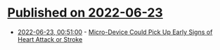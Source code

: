 # [Published on 2022-06-23](index.md)

* [2022-06-23, 00:51:00](https://soylentnews.org/article.pl?sid=22/06/22/1417231&from=rss) - [Micro-Device Could Pick Up Early Signs of Heart Attack or Stroke](https://soylentnews.org/article.pl?sid=22/06/22/1417231&from=rss)
